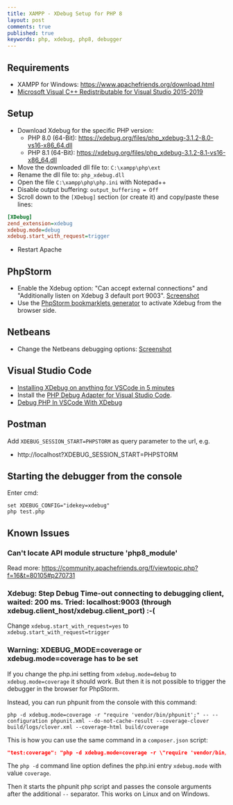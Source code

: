 ```yaml
---
title: XAMPP - XDebug Setup for PHP 8
layout: post
comments: true
published: true
keywords: php, xdebug, php8, debugger
---
```


## Requirements

* XAMPP for Windows: <https://www.apachefriends.org/download.html>
* [Microsoft Visual C++ Redistributable for Visual Studio 2015-2019](https://aka.ms/vs/16/release/vc_redist.x64.exe)

## Setup

* Download Xdebug for the specific PHP version:
  * PHP 8.0 (64-Bit): <https://xdebug.org/files/php_xdebug-3.1.2-8.0-vs16-x86_64.dll>
  * PHP 8.1 (64-Bit): <https://xdebug.org/files/php_xdebug-3.1.2-8.1-vs16-x86_64.dll>
* Move the downloaded dll file to: `C:\xampp\php\ext`
* Rename the dll file to: `php_xdebug.dll`
* Open the file `C:\xampp\php\php.ini` with Notepad++
* Disable output buffering: `output_buffering = Off`
* Scroll down to the `[XDebug]` section (or create it) and copy/paste these lines:

```ini
[XDebug]
zend_extension=xdebug
xdebug.mode=debug
xdebug.start_with_request=trigger
```

* Restart Apache

## PhpStorm

* Enable the Xdebug option: "Can accept external connections" and "Additionally listen on Xdebug 3 default port 9003". 
  [Screenshot](https://user-images.githubusercontent.com/781074/103152131-2e6c3d00-4785-11eb-8680-bdeb886e8bfa.png)
* Use the [PhpStorm bookmarklets generator](https://www.jetbrains.com/phpstorm/marklets/) to activate Xdebug from the browser side.

## Netbeans

* Change the Netbeans debugging options: [Screenshot](https://user-images.githubusercontent.com/781074/101086805-ae9de900-35b1-11eb-9c4d-a6a7aaaf3279.png)

## Visual Studio Code

* [Installing XDebug on anything for VSCode in 5 minutes](https://technex.us/2020/06/installing-xdebug-on-anything-for-vscode-in-5-minutes/)
* Install the [PHP Debug Adapter for Visual Studio Code](https://marketplace.visualstudio.com/items?itemName=felixfbecker.php-debug).
* [Debug PHP In VSCode With XDebug](https://www.codewall.co.uk/debug-php-in-vscode-with-xdebug/)

## Postman

Add `XDEBUG_SESSION_START=PHPSTORM` as query parameter to the url, e.g.

* http://localhost?XDEBUG_SESSION_START=PHPSTORM

## Starting the debugger from the console

Enter cmd:

```
set XDEBUG_CONFIG="idekey=xdebug"
php test.php
```

## Known Issues

### Can't locate API module structure 'php8_module'
 
Read more: <https://community.apachefriends.org/f/viewtopic.php?f=16&t=80105#p270731>

### Xdebug: Step Debug Time-out connecting to debugging client, waited: 200 ms. Tried: localhost:9003 (through xdebug.client_host/xdebug.client_port) :-(

Change `xdebug.start_with_request=yes` to `xdebug.start_with_request=trigger`

### Warning: XDEBUG_MODE=coverage or xdebug.mode=coverage has to be set

If you change the php.ini setting from `xdebug.mode=debug` to `xdebug.mode=coverage` 
it should work. But then it is not possible to trigger the debugger in the browser for PhpStorm. 

Instead, you can run phpunit from the console with this command:

```
php -d xdebug.mode=coverage -r "require 'vendor/bin/phpunit';" -- --configuration phpunit.xml --do-not-cache-result --coverage-clover build/logs/clover.xml --coverage-html build/coverage
```

This is how you can use the same command in a `composer.json` script:

```json
"test:coverage": "php -d xdebug.mode=coverage -r \"require 'vendor/bin/phpunit';\" -- --configuration phpunit.xml --do-not-cache-result --coverage-clover build/logs/clover.xml --coverage-html build/coverage"
```

The `php -d` command line option defines the php.ini entry `xdebug.mode` with value `coverage`.

Then it starts the phpunit php script and passes the console arguments after the additional `--` separator.
This works on Linux and on Windows.
